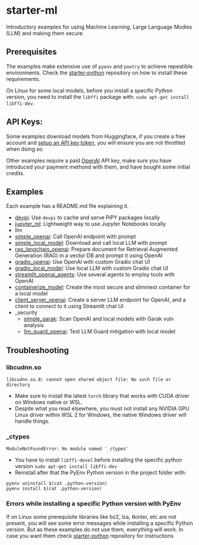
# starter-ml

Introductory examples for using Machine Learning, Large Language Modles (LLM) and making them secure.

## Prerequisites

The examples make extensive use of `pyenv` and `poetry` to achieve repeatible environments. Check the [starter-python](https://github.com/vicenteherrera/starter-python) repository on how to install these requirements.

On Linux for some local models, before you install a specific Python version, you need to install the `libffi` package with: `sudo apt-get install libffi-dev`.

## API Keys:

Some examples download models from Huggingface, if you create a free account and [setup an API key token](https://huggingface.co/docs/hub/en/security-tokens), you will ensure you are not throttled when doing so.

Other examples require a paid [OpenAI](https://platform.openai.com/account/api-keys
) API key, make sure you have introduced your payment methond with them, and have bought some initial credits.

## Examples

Each example has a README.md file explaining it.

* [devpi](llm/devpi): Use `devpi` to cache and serve PiPY packages locally
* [jupyter_ml](llm/jupyter_ml): Lightweight way to use Jupyter Notebooks locally
* llm
 * [simple_openai](llm/simple_openai): Call OpenAI endpoint with prompt
 * [simple_local_model](llm/simple_local_model): Download and call local LLM with prompt
 * [rag_langchain_openai](llm/rag_langchain_openai): Prepare document for Retrieval Augmented Generation (RAG) in a vector DB and prompt it using OpenAI
 * [gradio_openai](llm/gradio_openai): Use OpenAI with custom Gradio chat UI
 * [gradio_local_model](llm/gradio_local_model): Use local LLM with custom Gradio chat UI
 * [streamlit_openai_agents](llm/streamlit_openai_agents): Use several agents to employ tools with OpenAI
 * [containerize_model](llm/containerize_model): Create the most secure and slimmest container for a local model
 * [client_server_openai](llm/client_server_openai): Create a server LLM endpoint for OpenAI, and a client to connect to it using Streamlit chat UI
 * _security
   * [simple_garak](llm/simple_garak): Scan OpenAI and local models with Garak vuln analysis
   * [llm_guard_openai](llm/llm_guard_openai): Test LLM Guard mitigation with local model


## Troubleshooting

### libcudnn.so

```console
libcudnn.so.8: cannot open shared object file: No such file or directory
```
* Make sure to install the latest `torch` library that works with CUDA driver on Windows native or WSL.
* Despite what you read elsewhere, you must not install any NVIDIA GPU Linux driver within WSL 2 for Windows, the native Windows driver will handle things.

### _ctypes

```console
ModuleNotFoundError: No module named '_ctypes'
```
* You have to install `libffi-devel` before installing the specific python version
  `sudo apt-get install libffi-dev`  
* Reinstall after that the PyEnv Python version in the project folder with:
```console
pyenv uninstall $(cat .python-version)
pyenv install $(cat .python-version)
```

### Errors while installing a specific Python version with PyEnv

If on Linux some prerequisite libraries like bz2, lza, tkinter, etc are not present, you will see some error messages while installing a specific Python version. But as these examples do not use them, everything will work. In case you want them check [starter-python](https://github.com/vicenteherrera/starter-python) repository for instructions
